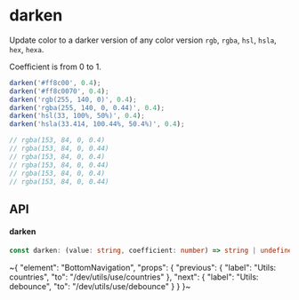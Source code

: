 
# darken

Update color to a darker version of any color version `rgb`, `rgba`, `hsl`, `hsla`, `hex`, `hexa`.

Coefficient is from 0 to 1.

```ts
darken('#ff8c00', 0.4);
darken('#ff8c0070', 0.4);
darken('rgb(255, 140, 0)', 0.4);
darken('rgba(255, 140, 0, 0.44)', 0.4);
darken('hsl(33, 100%, 50%)', 0.4);
darken('hsla(33.414, 100.44%, 50.4%)', 0.4);

// rgba(153, 84, 0, 0.4)
// rgba(153, 84, 0, 0.44)
// rgba(153, 84, 0, 0.4)
// rgba(153, 84, 0, 0.44)
// rgba(153, 84, 0, 0.4)
// rgba(153, 84, 0, 0.44)
```

## API

#### darken

```ts
const darken: (value: string, coefficient: number) => string | undefined;
```


~{
  "element": "BottomNavigation",
  "props": {
    "previous": {
      "label": "Utils: countries",
      "to": "/dev/utils/use/countries"
    },
    "next": {
      "label": "Utils: debounce",
      "to": "/dev/utils/use/debounce"
    }
  }
}~
